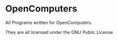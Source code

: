 # OpenComputers
All Programs written for OpenComputers.

They are all licensed under the GNU Public License
